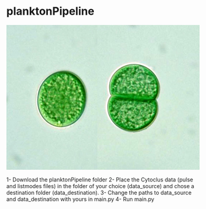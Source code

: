 # planktonPipeline

![Synechococcus_pic](Synechococcus.jpg)

1- Download the planktonPipeline folder
2- Place the Cytoclus data (pulse and listmodes files) in the folder of your choice (data_source) and chose a destination folder (data_destination).
3- Change the paths to data_source and data_destination with yours in main.py
4- Run main.py 
